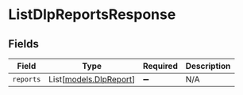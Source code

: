 # ListDlpReportsResponse


## Fields

| Field                                            | Type                                             | Required                                         | Description                                      |
| ------------------------------------------------ | ------------------------------------------------ | ------------------------------------------------ | ------------------------------------------------ |
| `reports`                                        | List[[models.DlpReport](../models/dlpreport.md)] | :heavy_minus_sign:                               | N/A                                              |